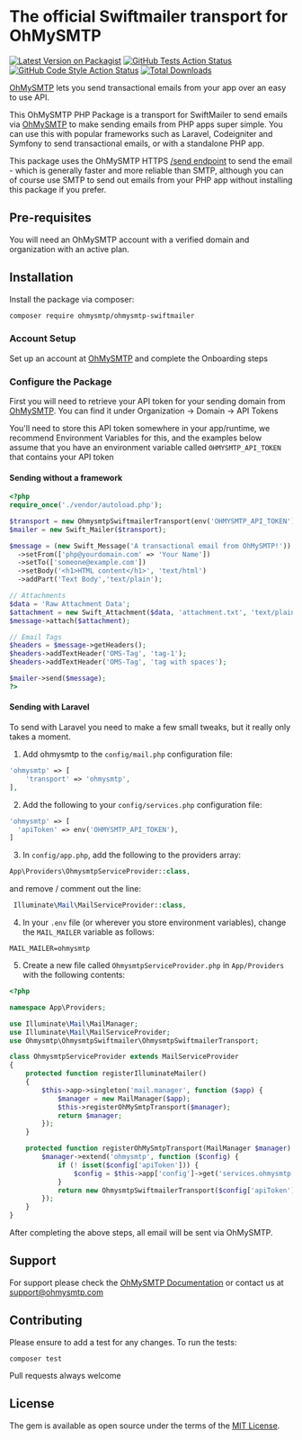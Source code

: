 # The official Swiftmailer transport for OhMySMTP

[![Latest Version on Packagist](https://img.shields.io/packagist/v/ohmysmtp/ohmysmtp-swiftmailer.svg?style=flat-square)](https://packagist.org/packages/ohmysmtp/ohmysmtp-swiftmailer)
[![GitHub Tests Action Status](https://img.shields.io/github/workflow/status/ohmysmtp/ohmysmtp-swiftmailer/Tests)](https://github.com/ohmysmtp/ohmysmtp-swiftmailer/actions?query=workflow%3ATests+branch%3Amain)
[![GitHub Code Style Action Status](https://img.shields.io/github/workflow/status/ohmysmtp/ohmysmtp-swiftmailer/Check%20&%20fix%20styling?label=code%20style)](https://github.com/ohmysmtp/ohmysmtp-swiftmailer/actions?query=workflow%3A"Check+%26+fix+styling"+branch%3Amain)
[![Total Downloads](https://img.shields.io/packagist/dt/ohmysmtp/ohmysmtp-swiftmailer.svg?style=flat-square)](https://packagist.org/packages/ohmysmtp/ohmysmtp-swiftmailer)


[OhMySMTP](https://ohmysmtp.com) lets you send transactional emails from your app over an easy to use API.

This OhMySMTP PHP Package is a transport for SwiftMailer to send emails via [OhMySMTP](https://ohmysmtp.com) to make sending emails from PHP apps super simple. You can use this with popular frameworks such as Laravel, Codeigniter and Symfony to send transactional emails, or with a standalone PHP app.

This package uses the OhMySMTP HTTPS [/send endpoint](https://docs.ohmysmtp.com/reference/send) to send the email - which is generally faster and more reliable than SMTP, although you can of course use SMTP to send out emails from your PHP app without installing this package if you prefer.

## Pre-requisites

You will need an OhMySMTP account with a verified domain and organization with an active plan.

## Installation

Install the package via composer:

```bash
composer require ohmysmtp/ohmysmtp-swiftmailer
```
### Account Setup 

Set up an account at [OhMySMTP](https://app.ohmysmtp.com/users/sign_up) and complete the Onboarding steps

### Configure the Package

First you will need to retrieve your API token for your sending domain from [OhMySMTP](https://app.ohmysmtp.com). You can find it under Organization -> Domain -> API Tokens

You'll need to store this API token somewhere in your app/runtime, we recommend Environment Variables for this, and the examples below assume that you have an environment variable called `OHMYSMTP_API_TOKEN` that contains your API token

#### Sending without a framework

```php
<?php
require_once('./vendor/autoload.php');

$transport = new OhmysmtpSwiftmailerTransport(env('OHMYSMTP_API_TOKEN'));
$mailer = new Swift_Mailer($transport);

$message = (new Swift_Message('A transactional email from OhMySMTP!'))
  ->setFrom(['php@yourdomain.com' => 'Your Name'])
  ->setTo(['someone@example.com'])
  ->setBody('<h1>HTML content</h1>', 'text/html')
  ->addPart('Text Body','text/plain');

// Attachments
$data = 'Raw Attachment Data';
$attachment = new Swift_Attachment($data, 'attachment.txt', 'text/plain');
$message->attach($attachment);

// Email Tags
$headers = $message->getHeaders();
$headers->addTextHeader('OMS-Tag', 'tag-1');
$headers->addTextHeader('OMS-Tag', 'tag with spaces');

$mailer->send($message);
?>
```

#### Sending with Laravel

To send with Laravel you need to make a few small tweaks, but it really only takes a moment.

1. Add ohmysmtp to the `config/mail.php` configuration file:

```php
'ohmysmtp' => [
    'transport' => 'ohmysmtp',
],
```


2. Add the following to your `config/services.php` configuration file:

```php
'ohmysmtp' => [
  'apiToken' => env('OHMYSMTP_API_TOKEN'),
]
```

3. In `config/app.php`, add the following to the providers array:

```php
App\Providers\OhmysmtpServiceProvider::class,
``` 

and remove / comment out the line:

```php
 Illuminate\Mail\MailServiceProvider::class,
 ```

4. In your `.env` file (or wherever you store environment variables), change the `MAIL_MAILER` variable as follows:

`MAIL_MAILER=ohmysmtp`

5. Create a new file called `OhmysmtpServiceProvider.php` in `App/Providers` with the following contents:

```php
<?php

namespace App\Providers;

use Illuminate\Mail\MailManager;
use Illuminate\Mail\MailServiceProvider;
use Ohmysmtp\OhmysmtpSwiftmailer\OhmysmtpSwiftmailerTransport;

class OhmysmtpServiceProvider extends MailServiceProvider
{
    protected function registerIlluminateMailer()
    {
        $this->app->singleton('mail.manager', function ($app) {
            $manager = new MailManager($app);
            $this->registerOhMySmtpTransport($manager);
            return $manager;
        });
    }

    protected function registerOhMySmtpTransport(MailManager $manager) {
        $manager->extend('ohmysmtp', function ($config) {
            if (! isset($config['apiToken'])) {
                $config = $this->app['config']->get('services.ohmysmtp', []);
            }
            return new OhmysmtpSwiftmailerTransport($config['apiToken']);
        });
    }
}

```
After completing the above steps, all email will be sent via OhMySMTP.

## Support

For support please check the [OhMySMTP Documentation](https://docs.ohmysmtp.com) or contact us at support@ohmysmtp.com

## Contributing

Please ensure to add a test for any changes. To run the tests:

`composer test`

Pull requests always welcome

## License
The gem is available as open source under the terms of the [MIT License](https://opensource.org/licenses/MIT).